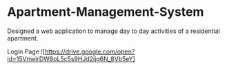 # Apartment-Management-System
Designed a web application to manage day to day activities of a residential apartment.

Login Page
![https://drive.google.com/open?id=15VmejrDW8oL5c5s9HJd2ijg6N_8Vb5eY]

